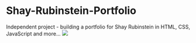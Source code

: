 # Shay-Rubinstein-Portfolio
Independent project - building a portfolio for Shay Rubinstein in HTML, CSS, JavaScript and more...
![](https://i.imgur.com/I8UrMom.png)
